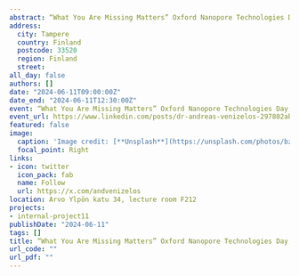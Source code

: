 ```yaml
---
abstract: “What You Are Missing Matters” Oxford Nanopore Technologies Day,Tampere University,Finland
address:
  city: Tampere
  country: Finland
  postcode: 33520
  region: Finland
  street: 
all_day: false
authors: []
date: "2024-06-11T09:00:00Z"
date_end: "2024-06-11T12:30:00Z"
event: “What You Are Missing Matters” Oxford Nanopore Technologies Day,Tampere University,Finland
event_url: https://www.linkedin.com/posts/dr-andreas-venizelos-297802ab_nanoporeday-tampereuniversity-innovation-activity-7206566445994897408-Ed0X?utm_source=share&utm_medium=member_desktop
featured: false
image:
  caption: 'Image credit: [**Unsplash**](https://unsplash.com/photos/bzdhc5b3Bxs)'
  focal_point: Right
links:
- icon: twitter
  icon_pack: fab
  name: Follow
  url: https://x.com/andvenizelos
location: Arvo Ylpön katu 34, lecture room F212
projects:
- internal-project11
publishDate: "2024-06-11"
tags: []
title: “What You Are Missing Matters” Oxford Nanopore Technologies Day,Tampere University,Finland
url_code: ""
url_pdf: ""
---
```


